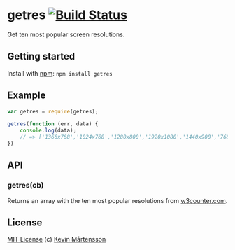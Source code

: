 # getres [![Build Status](https://travis-ci.org/kevva/getres.png?branch=master)](http://travis-ci.org/kevva/getres)

Get ten most popular screen resolutions.

## Getting started

Install with [npm](https://npmjs.org/package/getres): `npm install getres`

## Example

```js
var getres = require(getres);

getres(function (err, data) {
    console.log(data);
    // => ['1366x768','1024x768','1280x800','1920x1080','1440x900','768x1024', '1280x1024','1600x900','320x480','320x568']
})
```

## API

### getres(cb)

Returns an array with the ten most popular resolutions from [w3counter.com](http://www.w3counter.com/globalstats.php).

## License

[MIT License](http://en.wikipedia.org/wiki/MIT_License) (c) [Kevin Mårtensson](https://github.com/kevva)
